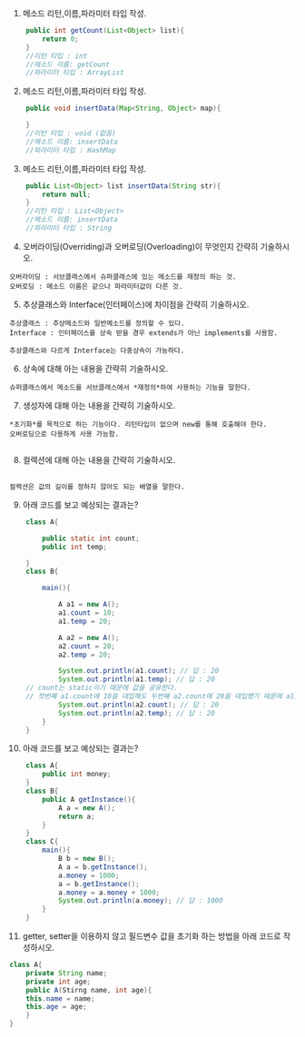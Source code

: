 1. 메소드 리턴,이름,파라미터 타입 작성.

```java
    public int getCount(List<Object> list){
        return 0;
    }
    //리턴 타입 : int
    //메소드 이름: getCount
    //파라미터 타입 : ArrayList
```

2. 메소드 리턴,이름,파라미터 타입 작성.

```java
    public void insertData(Map<String, Object> map){

    }
    //리턴 타입 : void (없음)
    //메소드 이름: insertData
    //파라미터 타입 : HashMap
```

3. 메소드 리턴,이름,파라미터 타입 작성.

```java
    public List<Object> list insertData(String str){
        return null;
    }
    //리턴 타입 : List<Object>
    //메소드 이름: insertData
    //파라미터 타입 : String
```

4. 오버라이딩(Overriding)과 오버로딩(Overloading)이 무엇인지 간략히 기술하시오.
```
오버라이딩 : 서브클래스에서 슈퍼클래스에 있는 메소드를 재정의 하는 것.
오버로딩 : 메소드 이름은 같으나 파라미터값이 다른 것.
```

5. 추상클래스와 Interface(인터페이스)에 차이점을 간략히 기술하시오.
```
추상클래스 : 추상메소드와 일반메소드를 정의할 수 있다. 
Interface : 인터페이스를 상속 받을 경우 extends가 아닌 implements를 사용함.

추상클래스와 다르게 Interface는 다중상속이 가능하다.
```

6. 상속에 대해 아는 내용을 간략히 기술하시오.
```
슈퍼클래스에서 메소드를 서브클래스에서 *재정의*하여 사용하는 기능을 말한다.
```

7. 생성자에 대해 아는 내용을 간략히 기술하시오.
```
*초기화*를 목적으로 하는 기능이다. 리턴타입이 없으며 new를 통해 호출해야 한다.
오버로딩으로 다용하게 사용 가능함.
 
```

8. 컬렉션에 대해 아는 내용을 간략히 기술하시오.
```

컬렉션은 값의 길이를 정하지 않아도 되는 배열을 말한다.
```

9. 아래 코드를 보고 예상되는 결과는?

```java
    class A{

        public static int count;
        public int temp;

    }
    class B{

        main(){

            A a1 = new A();
            a1.count = 10;
            a1.temp = 20;

            A a2 = new A();
            a2.count = 20;
            a2.temp = 20;

            System.out.println(a1.count); // 답 : 20
            System.out.println(a1.temp); // 답 : 20
    // count는 static이기 때문에 값을 공유한다. 
    // 첫번째 a1.count에 10을 대입해도 두번째 a2.count에 20을 대입했기 때문에 a1, a2의 값을 같다(공유됨)
            System.out.println(a2.count); // 답 : 20 
            System.out.println(a2.temp); // 답 : 20
        }
    }

```

10. 아래 코드를 보고 예상되는 결과는?

```java
    class A{
        public int money;
    }
    class B{
        public A getInstance(){
            A a = new A();
            return a;
        }
    }
    class C{
        main(){
            B b = new B();
            A a = b.getInstance();
            a.money = 1000;
            a = b.getInstance();
            a.money = a.money + 1000;
            System.out.println(a.money); // 답 : 1000
        }
    }
```

11. getter, setter을 이용하지 않고 필드변수 값을 초기화 하는 방법을 아래 코드로 작성하시오.

```java
class A{
    private String name;
    private int age;
    public A(Stirng name, int age){
    this.name = name;
    this.age = age;
    }
}

```

